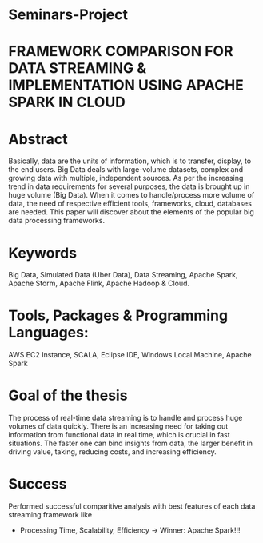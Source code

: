 # Seminars-Project

# FRAMEWORK COMPARISON FOR DATA STREAMING & IMPLEMENTATION USING APACHE SPARK IN CLOUD

# Abstract
Basically, data are the units of information, which is to transfer, display, to the end users. Big Data deals with large-volume datasets, complex and growing data with multiple, independent sources. As per the increasing trend in data requirements for several purposes, the data is brought up in huge volume (Big Data). When it comes to handle/process more volume of data, the need of respective efficient tools, frameworks, cloud, databases are needed. This paper will discover about the elements of the popular big data processing frameworks.

# Keywords
Big Data, Simulated Data (Uber Data), Data Streaming, Apache Spark, Apache Storm, Apache Flink, Apache Hadoop & Cloud.

# Tools, Packages & Programming Languages:
AWS EC2 Instance, SCALA, Eclipse IDE, Windows Local Machine, Apache Spark

# Goal of the thesis
The process of real-time data streaming is to handle and process huge volumes of data quickly. There is an increasing need for taking out information from functional data in real time, which is crucial in fast situations. The faster one can bind insights from data, the larger benefit in driving value, taking, reducing costs, and increasing efficiency.

# Success
Performed successful comparitive analysis with best features of each data streaming framework like 
* Processing Time, Scalability, Efficiency
-> Winner: Apache Spark!!!
